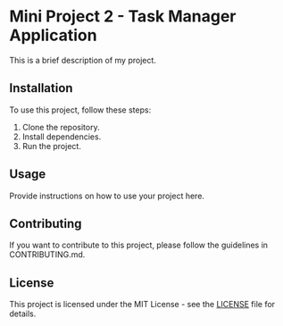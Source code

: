 # Mini Project 2 - Task Manager Application

This is a brief description of my project.

## Installation

To use this project, follow these steps:

1. Clone the repository.
2. Install dependencies.
3. Run the project.

## Usage

Provide instructions on how to use your project here.

## Contributing

If you want to contribute to this project, please follow the guidelines in CONTRIBUTING.md.

## License

This project is licensed under the MIT License - see the [LICENSE](LICENSE) file for details.

